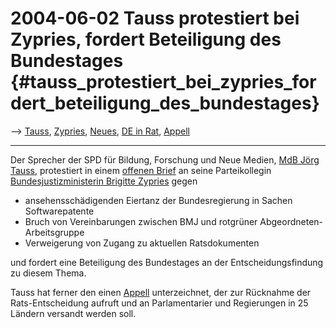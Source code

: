 # 2004-06-02 Tauss protestiert bei Zypries, fordert Beteiligung des Bundestages {#tauss_protestiert_bei_zypries_fordert_beteiligung_des_bundestages}

\--\> [ Tauss](JoergTaussDe "wikilink"), [
Zypries](BrigitteZypriesDe "wikilink"), [
Neues](SwpatcninoDe "wikilink"), [ DE in
Rat](ConsDe040518De "wikilink"), [ Appell](Cons040603De "wikilink")

------------------------------------------------------------------------

Der Sprecher der SPD für Bildung, Forschung und Neue Medien, [ MdB Jörg
Tauss](JoergTaussDe "wikilink"), protestiert in einem [offenen
Brief](http://swpat.ffii.org/papiere/europarl0309/tauss040602/ "wikilink")
an seine Parteikollegin [ Bundesjustizministerin Brigitte
Zypries](BrigitteZypriesDe "wikilink") gegen

-   ansehensschädigenden Eiertanz der Bundesregierung in Sachen
    Softwarepatente
-   Bruch von Vereinbarungen zwischen BMJ und rotgrüner
    Abgeordneten-Arbeitsgruppe
-   Verweigerung von Zugang zu aktuellen Ratsdokumenten

und fordert eine Beteiligung des Bundestages an der Entscheidungsfindung
zu diesem Thema.

Tauss hat ferner den einen [ Appell](Cons040603De "wikilink")
unterzeichnet, der zur Rücknahme der Rats-Entscheidung aufruft und an
Parlamentarier und Regierungen in 25 Ländern versandt werden soll.
